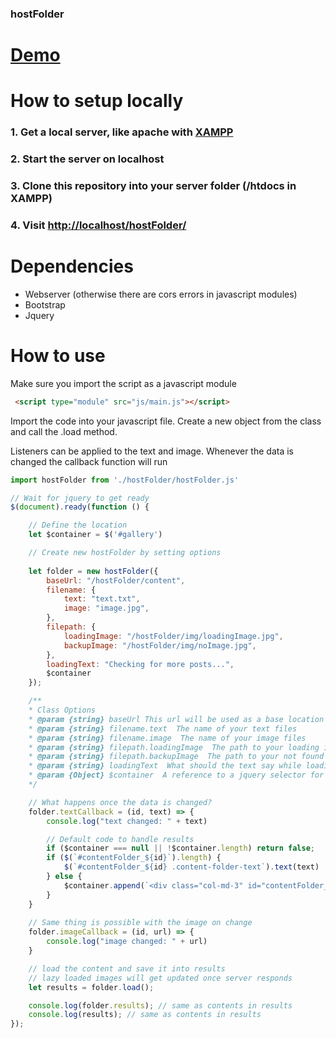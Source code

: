 ### hostFolder

# [Demo](http://mikaelhellsen.com/hostFolder/)


# How to setup locally

### 1. Get a local server, like apache with [XAMPP](https://www.apachefriends.org/index.html)
### 2. Start the server on localhost
### 3. Clone this repository into your server folder (/htdocs in XAMPP)
### 4. Visit [http://localhost/hostFolder/](http://localhost/hostFolder/)



# Dependencies
- Webserver (otherwise there are cors errors in javascript modules)
- Bootstrap
- Jquery


# How to use

Make sure you import the script as a javascript module

```html
 <script type="module" src="js/main.js"></script>
```

Import the code into your javascript file.
Create a new object from the class and call the .load method.

Listeners can be applied to the text and image.
Whenever the data is changed the callback function will run

```javascript
import hostFolder from './hostFolder/hostFolder.js'

// Wait for jquery to get ready
$(document).ready(function () {

    // Define the location
    let $container = $('#gallery')

    // Create new hostFolder by setting options
   
    let folder = new hostFolder({
        baseUrl: "/hostFolder/content",
        filename: {
            text: "text.txt",
            image: "image.jpg",
        },
        filepath: {
            loadingImage: "/hostFolder/img/loadingImage.jpg",
            backupImage: "/hostFolder/img/noImage.jpg",
        },
        loadingText: "Checking for more posts...",
        $container
    });

    /**
    * Class Options
    * @param {string} baseUrl This url will be used as a base location when creating paths
    * @param {string} filename.text  The name of your text files
    * @param {string} filename.image  The name of your image files
    * @param {string} filepath.loadingImage  The path to your loading image, relative to baseUrl
    * @param {string} filepath.backupImage  The path to your not found image, relative to baseUrl
    * @param {string} loadingText  What should the text say while loading new results?
    * @param {Object} $container  A reference to a jquery selector for the container you want the content in
    */

    // What happens once the data is changed?
    folder.textCallback = (id, text) => {
        console.log("text changed: " + text)

        // Default code to handle results
        if ($container === null || !$container.length) return false;
        if ($(`#contentFolder_${id}`).length) {
            $(`#contentFolder_${id} .content-folder-text`).text(text)
        } else {
            $container.append(`<div class="col-md-3" id="contentFolder_${id}"><p class="content-folder-text">${text}</p><img class="content-folder-image d-none img-fluid"></div>`)
        }
    }
    
    // Same thing is possible with the image on change
    folder.imageCallback = (id, url) => {
        console.log("image changed: " + url)
    }

    // load the content and save it into results
    // lazy loaded images will get updated once server responds
    let results = folder.load();

    console.log(folder.results); // same as contents in results
    console.log(results); // same as contents in results
});
```